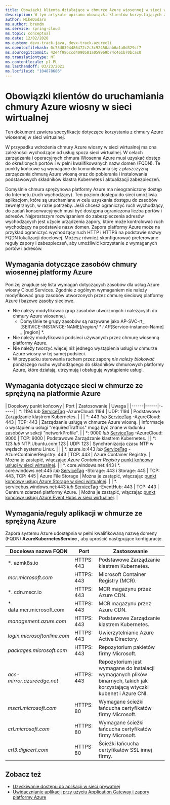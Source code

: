 ```yaml
---
title: Obowiązki klienta działające w chmurze Azure wiosennej w sieci wirtualnej
description: W tym artykule opisano obowiązki klientów korzystających z chmury Azure wiosennej w sieci wirtualnej.
author: MikeDodaro
ms.author: brendm
ms.service: spring-cloud
ms.topic: conceptual
ms.date: 12/02/2020
ms.custom: devx-track-java, devx-track-azurecli
ms.openlocfilehash: 0c73d0394486472c2c3c92450aab6a1a0d329cf7
ms.sourcegitcommit: 42e4f986ccd4090581a059969b74c461b70bcac0
ms.translationtype: MT
ms.contentlocale: pl-PL
ms.lasthandoff: 03/23/2021
ms.locfileid: "104878686"
---
```

# <a name="customer-responsibilities-for-running-azure-spring-cloud-in-vnet"></a>Obowiązki klientów do uruchamiania chmury Azure wiosny w sieci wirtualnej
Ten dokument zawiera specyfikacje dotyczące korzystania z chmury Azure wiosennej w sieci wirtualnej.

W przypadku wdrożenia chmury Azure wiosny w sieci wirtualnej ma ona zależności wychodzące od usług spoza sieci wirtualnej. W celach zarządzania i operacyjnych chmura Wiosenna Azure musi uzyskać dostęp do określonych portów i w pełni kwalifikowanych nazw domen (FQDN). Te punkty końcowe są wymagane do komunikowania się z płaszczyzną zarządzania chmurą Azure wiosną oraz do pobierania i instalowania podstawowych składników klastra Kubernetes i aktualizacji zabezpieczeń.

Domyślnie chmura sprężynowa platformy Azure ma nieograniczony dostęp do Internetu (ruch wychodzący). Ten poziom dostępu do sieci umożliwia aplikacjom, które są uruchamiane w celu uzyskania dostępu do zasobów zewnętrznych, w razie potrzeby. Jeśli chcesz ograniczyć ruch wychodzący, do zadań konserwacyjnych musi być dostępna ograniczona liczba portów i adresów. Najprostszym rozwiązaniem do zabezpieczenia adresów wychodzących jest użycie urządzenia zapory, które może kontrolować ruch wychodzący na podstawie nazw domen. Zapora platformy Azure może na przykład ograniczyć wychodzący ruch HTTP i HTTPS na podstawie nazwy FQDN lokalizacji docelowej. Możesz również skonfigurować preferowane reguły zapory i zabezpieczeń, aby umożliwić korzystanie z wymaganych portów i adresów.

## <a name="azure-spring-cloud-resource-requirements"></a>Wymagania dotyczące zasobów chmury wiosennej platformy Azure 

Poniżej znajduje się lista wymagań dotyczących zasobów dla usług Azure wiosny Cloud Services. Zgodnie z ogólnym wymaganiem nie należy modyfikować grup zasobów utworzonych przez chmurę sieciową platformy Azure i bazowe zasoby sieciowe.
- Nie należy modyfikować grup zasobów utworzonych i należących do chmury Azure wiosennej.
  - Domyślnie te grupy zasobów są nazywane jako AP-SVC-rt_ [SERVICE-INSTANCE-NAME]_[region] * i AP_[Service-instance-Name] _ [region] *.
- Nie należy modyfikować podsieci używanych przez chmurę wiosenną platformy Azure.
- Nie należy tworzyć więcej niż jednego wystąpienia usługi w chmurze Azure wiosny w tej samej podsieci.
- W przypadku sterowania ruchem przez zaporę *nie należy blokować* poniższego ruchu wychodzącego do składników chmurowych platformy Azure, które działają, utrzymują i obsługują wystąpienie usługi.

## <a name="azure-spring-cloud-network-requirements"></a>Wymagania dotyczące sieci w chmurze ze sprężyną na platformie Azure

  | Docelowy punkt końcowy | Port | Zastosowanie | Uwaga |
  |------|------|------|
  | *: 1194 *lub* [ServiceTag](../virtual-network/service-tags-overview.md#available-service-tags) -AzureCloud: 1194 | UDP: 1194 | Podstawowe Zarządzanie klastrem Kubernetes. | |
  | *: 443 *lub* [ServiceTag](../virtual-network/service-tags-overview.md#available-service-tags) -AzureCloud: 443 | TCP: 443 | Zarządzanie usługą w chmurze Azure wiosną. | Informacje o wystąpieniu usługi "requiredTraffics" mogą być znane w ładunku zasobów w sekcji "networkProfile". |
  | *: 9000 *lub* [ServiceTag](../virtual-network/service-tags-overview.md#available-service-tags) -AzureCloud: 9000 | TCP: 9000 | Podstawowe Zarządzanie klastrem Kubernetes. |
  | *: 123 *lub* NTP.Ubuntu.com:123 | UDP: 123 | Synchronizacja czasu NTP w węzłach systemu Linux. | |
  | *. azure.io:443 *lub* [ServiceTag](../virtual-network/service-tags-overview.md#available-service-tags) -AzureContainerRegistry: 443 | TCP: 443 | Azure Container Registry. | Można je zastąpić, włączając *Azure Container Registry* [punkt końcowy usługi w sieci wirtualnej](../virtual-network/virtual-network-service-endpoints-overview.md). |
  | *. core.windows.net:443 i *. core.windows.net:445 *lub* [ServiceTag](../virtual-network/service-tags-overview.md#available-service-tags) -Storage: 443 i Storage: 445 | TCP: 443, TCP: 445 | Azure File Storage | Można je zastąpić, włączając  [punkt końcowy usługi Azure Storage w sieci wirtualnej](../virtual-network/virtual-network-service-endpoints-overview.md). |
  | *. servicebus.windows.net:443 *lub* [ServiceTag](../virtual-network/service-tags-overview.md#available-service-tags) -EventHub: 443 | TCP: 443 | Centrum zdarzeń platformy Azure. | Można je zastąpić, włączając  [punkt końcowy usługi Azure Event Hubs w sieci wirtualnej](../virtual-network/virtual-network-service-endpoints-overview.md). |
  

## <a name="azure-spring-cloud-fqdn-requirements--application-rules"></a>Wymagania/reguły aplikacji w chmurze ze sprężyną Azure

Zapora systemu Azure udostępnia w pełni kwalifikowaną nazwę domeny (FQDN) **AzureKubernetesService** , aby uprościć następujące konfiguracje.

  | Docelowa nazwa FQDN | Port | Zastosowanie |
  |------|------|------|
  | *. azmk8s.io | HTTPS: 443 | Podstawowe Zarządzanie klastrem Kubernetes. |
  | <i>mcr.microsoft.com</i> | HTTPS: 443 | Microsoft Container Registry (MCR). |
  | *. cdn.mscr.io | HTTPS: 443 | MCR magazynu przez Azure CDN. |
  | *. data.mcr.microsoft.com | HTTPS: 443 | MCR magazynu przez Azure CDN. |
  | <i>management.azure.com</i> | HTTPS: 443 | Podstawowe Zarządzanie klastrem Kubernetes. |
  | <i>login.microsoftonline.com</i> | HTTPS: 443 | Uwierzytelnianie Azure Active Directory. |
  |<i>packages.microsoft.com</i>    | HTTPS: 443 | Repozytorium pakietów firmy Microsoft. |
  | <i>acs-mirror.azureedge.net</i> | HTTPS: 443 | Repozytorium jest wymagane do instalacji wymaganych plików binarnych, takich jak korzystającą wtyczki kubenet i Azure CNI. |
  | *mscrl.microsoft.com* | HTTPS: 80 | Wymagane ścieżki łańcucha certyfikatów firmy Microsoft. |
  | *crl.microsoft.com* | HTTPS: 80 | Wymagane ścieżki łańcucha certyfikatów firmy Microsoft. |
  | *crl3.digicert.com* | HTTPS: 80 | Ścieżki łańcucha certyfikatów SSL innej firmy. |

## <a name="see-also"></a>Zobacz też
* [Uzyskiwanie dostępu do aplikacji w sieci prywatnej](spring-cloud-access-app-virtual-network.md)
* [Uwidacznianie aplikacji przy użyciu Application Gateway i zapory platformy Azure](spring-cloud-expose-apps-gateway-azure-firewall.md)
